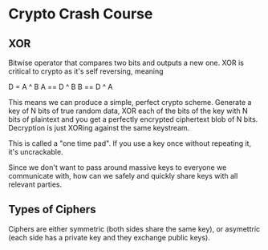 # Crypto Crash Course

## XOR

Bitwise operator that compares two bits and outputs a new one. XOR is critical to crypto as it's self reversing, meaning

D = A ^ B
A == D ^ B
B == D ^ A

This means we can produce a simple, perfect crypto scheme. Generate a key of N bits of true random data, XOR each of the bits of the key with N bits of plaintext and you get a perfectly encrypted ciphertext blob of N bits. Decryption is just XORing against the same keystream.

This is called a "one time pad". If you use a key once without repeating it, it's uncrackable.

Since we don't want to pass around massive keys to everyone we communicate with, how can we safely and quickly share keys with all relevant parties.

## Types of Ciphers

Ciphers are either symmetric (both sides share the same key), or asymettric (each side has a private key and they exchange public keys).

